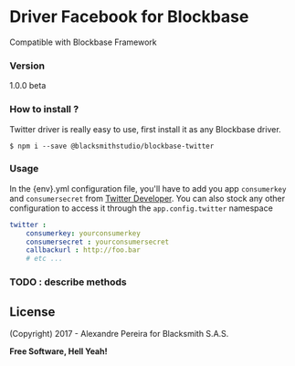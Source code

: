 # Driver Facebook for Blockbase
Compatible with Blockbase Framework

### Version
1.0.0 beta

### How to install ?
Twitter driver is really easy to use, first install it as any Blockbase driver.

```shell
$ npm i --save @blacksmithstudio/blockbase-twitter
```

### Usage
In the {env}.yml configuration file, you'll have to add you app `consumerkey` and `consumersecret` from [Twitter Developer](https://apps.twitter.com). You can also stock any other configuration to access it through the `app.config.twitter` namespace
```yml
twitter :
    consumerkey: yourconsumerkey
    consumersecret : yourconsumersecret
    callbackurl : http://foo.bar
    # etc ...
```

### TODO : describe methods

License
----

(Copyright) 2017 - Alexandre Pereira for Blacksmith S.A.S.


**Free Software, Hell Yeah!**

[Node.js]:https://nodejs.org/en
[NPM]:https://www.npmjs.com
